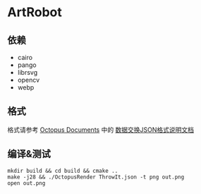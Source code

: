 # ArtRobot

## 依赖

* cairo
* pango
* librsvg
* opencv
* webp

## 格式

格式请参考 [Octopus Documents](https://gitlab.com/project-null-plus-1/octopus-docs) 中的 [数据交换JSON格式说明文档](https://gitlab.com/project-null-plus-1/octopus-docs/blob/master/DataExchangeJsonFormat.md)

## 编译&测试

    mkdir build && cd build && cmake ..
    make -j28 && ./OctopusRender ThrowIt.json -t png out.png
    open out.png
    